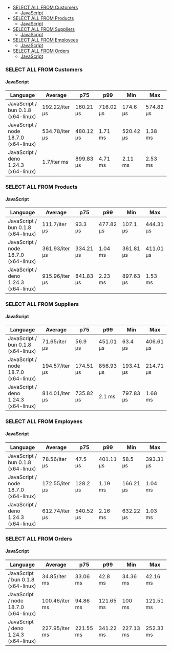 - [SELECT ALL FROM Customers](#sqlite-SELECT-ALL-FROM-Customers)
    - [JavaScript](#sqlite-SELECT-ALL-FROM-Customers-javascript)
- [SELECT ALL FROM Products](#sqlite-SELECT-ALL-FROM-Products)
    - [JavaScript](#sqlite-SELECT-ALL-FROM-Products-javascript)
- [SELECT ALL FROM Suppliers](#sqlite-SELECT-ALL-FROM-Suppliers)
    - [JavaScript](#sqlite-SELECT-ALL-FROM-Suppliers-javascript)
- [SELECT ALL FROM Employees](#sqlite-SELECT-ALL-FROM-Employees)
    - [JavaScript](#sqlite-SELECT-ALL-FROM-Employees-javascript)
- [SELECT ALL FROM Orders](#sqlite-SELECT-ALL-FROM-Orders)
    - [JavaScript](#sqlite-SELECT-ALL-FROM-Orders-javascript)

### <a name="sqlite-SELECT-ALL-FROM-Customers">SELECT ALL FROM Customers</a>

#### <a name="sqlite-SELECT-ALL-FROM-Customers-javascript">JavaScript</a>

| Language                             | Average        | p75       | p99       | Min       | Max       |
| ------------------------------------ | -------------- | --------- | --------- | --------- | --------- |
| JavaScript / bun 0.1.8 (x64-linux)   | 192.22/iter µs | 160.21 µs | 716.02 µs | 174.6 µs  | 574.82 µs |
| JavaScript / node 18.7.0 (x64-linux) | 534.78/iter µs | 480.12 µs | 1.71 ms   | 520.42 µs | 1.38 ms   |
| JavaScript / deno 1.24.3 (x64-linux) | 1.7/iter ms    | 899.83 µs | 4.71 ms   | 2.11 ms   | 2.53 ms   |

### <a name="sqlite-SELECT-ALL-FROM-Products">SELECT ALL FROM Products</a>

#### <a name="sqlite-SELECT-ALL-FROM-Products-javascript">JavaScript</a>

| Language                             | Average        | p75       | p99       | Min       | Max       |
| ------------------------------------ | -------------- | --------- | --------- | --------- | --------- |
| JavaScript / bun 0.1.8 (x64-linux)   | 111.7/iter µs  | 93.3 µs   | 477.82 µs | 107.1 µs  | 444.31 µs |
| JavaScript / node 18.7.0 (x64-linux) | 361.93/iter µs | 334.21 µs | 1.04 ms   | 361.81 µs | 411.01 µs |
| JavaScript / deno 1.24.3 (x64-linux) | 915.96/iter µs | 841.83 µs | 2.23 ms   | 897.63 µs | 1.53 ms   |

### <a name="sqlite-SELECT-ALL-FROM-Suppliers">SELECT ALL FROM Suppliers</a>

#### <a name="sqlite-SELECT-ALL-FROM-Suppliers-javascript">JavaScript</a>

| Language                             | Average        | p75       | p99       | Min       | Max       |
| ------------------------------------ | -------------- | --------- | --------- | --------- | --------- |
| JavaScript / bun 0.1.8 (x64-linux)   | 71.65/iter µs  | 56.9 µs   | 451.01 µs | 63.4 µs   | 406.61 µs |
| JavaScript / node 18.7.0 (x64-linux) | 194.57/iter µs | 174.51 µs | 856.93 µs | 193.41 µs | 214.71 µs |
| JavaScript / deno 1.24.3 (x64-linux) | 814.01/iter µs | 735.82 µs | 2.1 ms    | 797.83 µs | 1.68 ms   |

### <a name="sqlite-SELECT-ALL-FROM-Employees">SELECT ALL FROM Employees</a>

#### <a name="sqlite-SELECT-ALL-FROM-Employees-javascript">JavaScript</a>

| Language                             | Average        | p75       | p99       | Min       | Max       |
| ------------------------------------ | -------------- | --------- | --------- | --------- | --------- |
| JavaScript / bun 0.1.8 (x64-linux)   | 78.56/iter µs  | 47.5 µs   | 401.11 µs | 58.5 µs   | 393.31 µs |
| JavaScript / node 18.7.0 (x64-linux) | 172.55/iter µs | 128.2 µs  | 1.19 ms   | 166.21 µs | 1.04 ms   |
| JavaScript / deno 1.24.3 (x64-linux) | 612.74/iter µs | 540.52 µs | 2.16 ms   | 632.22 µs | 1.03 ms   |

### <a name="sqlite-SELECT-ALL-FROM-Orders">SELECT ALL FROM Orders</a>

#### <a name="sqlite-SELECT-ALL-FROM-Orders-javascript">JavaScript</a>

| Language                             | Average        | p75       | p99       | Min       | Max       |
| ------------------------------------ | -------------- | --------- | --------- | --------- | --------- |
| JavaScript / bun 0.1.8 (x64-linux)   | 34.85/iter ms  | 33.06 ms  | 42.8 ms   | 34.36 ms  | 42.16 ms  |
| JavaScript / node 18.7.0 (x64-linux) | 100.46/iter ms | 94.86 ms  | 121.65 ms | 100 ms    | 121.51 ms |
| JavaScript / deno 1.24.3 (x64-linux) | 227.95/iter ms | 221.55 ms | 341.22 ms | 227.13 ms | 252.33 ms |

